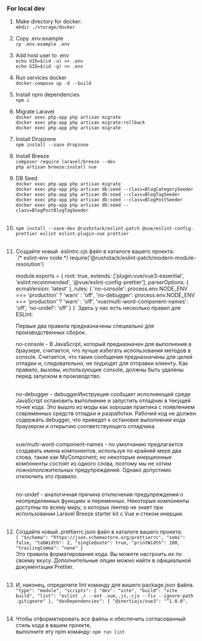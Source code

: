 ### For local dev

1) Make directory for docker: <br>
   `mkdir ./storage/docker` <br>

2) Copy .env.example <br>
   `cp .env.example .env` <br>

3) Add host user to .env <br>
   `echo UID=$(id -u) >> .env` <br>
   `echo GID=$(id -g) >> .env` <br>

4) Run services docker <br>
   `docker-compose up -d --build` <br>

5) Install npm dependencies <br>
   `npm i` <br>

6) Migrate Laravel <br>
   `docker exec php-app php artisan migrate`<br>
   `docker exec php-app php artisan migrate:rollback`<br>
   `docker exec php-app php artisan migrate` <br>

7) Install Dropzone <br>
   `npm install --save dropzone` <br>

8) Install Breeze <br>
   `composer require laravel/breeze --dev`<br>
   `php artisan breeze:install vue` <br>

9) DB Seed <br>
   `docker exec php-app php artisan migrate` <br>
   `docker exec php-app php artisan db:seed --class=BlogCategorySeeder`<br>
   `docker exec php-app php artisan db:seed --class=BlogTagSeeder`<br>
   `docker exec php-app php artisan db:seed --class=BlogPostSeeder`<br>
   `docker exec php-app php artisan db:seed --class=BlogPostBlogTagSeeder`<br><br>

10) `npm install --save-dev @rushstack/eslint-patch @vue/eslint-config-prettier eslint eslint-plugin-vue prettier`<br><br>

11) Создайте новый .eslintrc.cjs файл в каталоге вашего проекта: <br>
    `/* eslint-env node */
    require('@rushstack/eslint-patch/modern-module-resolution')

    module.exports = {
    root: true,
    extends: ['plugin:vue/vue3-essential', 'eslint:recommended', '@vue/eslint-config-prettier'],
    parserOptions: {
    ecmaVersion: 'latest'
    },
    rules: {
    'no-console': process.env.NODE_ENV === 'production' ? 'warn' : 'off',
    'no-debugger': process.env.NODE_ENV === 'production' ? 'warn' : 'off',
    'vue/multi-word-component-names': 'off',
    'no-undef': 'off'
    }
    }`
    Здесь у нас есть несколько правил для ESLint:

    Первые два правила предназначены специально для производственных сборок.<br>
    
    no-console - В JavaScript, который предназначен для выполнения в браузере, 
    считается, что лучше избегать использования методов в console. 
    Считается, что такие сообщения предназначены для целей отладки и, 
    следовательно, не подходят для отправки клиенту. 
    Как правило, вызовы, использующие console, должны быть удалены перед запуском в производство.<br><br>

    no-debugger - debuggerИнструкция сообщает исполняющей среде JavaScript остановить выполнение 
    и запустить отладчик в текущей точке кода. Это вышло из моды как хорошая практика 
    с появлением современных средств отладки и разработки. Рабочий код не должен содержать debugger, 
    что приведет к остановке выполнения кода браузером и открытию соответствующего отладчика.<br><br>

    vue/multi-word-component-names - по умолчанию предлагается создавать имена компонентов, 
    используя по крайней мере два слова, такие как MyComponent, 
    но некоторые инерционные компоненты состоят из одного слова, 
    поэтому мы не хотим ложноположительных предупреждений. 
    Однако допустимо отключить это правило.<br><br>

    no-undef - аналогичная причина отключения предупреждения о неопределенных функциях и переменных. 
    Некоторые компоненты доступны по всему миру, о которых линтер не знает 
    при использовании Laravel Breeze starter kit с Vue и стеком инерции.<br><br>

12) Создайте новый .prettierrc.json файл в каталоге вашего проекта:<br>
    `{
    "$schema": "https://json.schemastore.org/prettierrc",
    "semi": false,
    "tabWidth": 2,
    "singleQuote": true,
    "printWidth": 100,
    "trailingComma": "none"
    }`<br>
    Это правила форматирования кода. Вы можете настроить их по своему вкусу. 
    Дополнительные опции можно найти в официальной документации Prettier.<br><br>

13) И, наконец, определите lint команду для вашего package.json файла.<br>
    `"type": "module",
    "scripts": {
    "dev": "vite",
    "build": "vite build",
    "lint": "eslint ./ --ext .vue,.js,.cjs --fix --ignore-path .gitignore"
    },
    "devDependencies": {
    "@inertiajs/vue3": "^1.0.0",`<br><br>

14) Чтобы отформатировать все файлы и обеспечить согласованный стиль кода в вашем проекте, <br>
    выполните эту npm команду: `npm run lint`<br>

